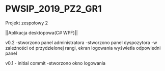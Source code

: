 # PWSIP_2019_PZ2_GR1
Projekt zespołowy 2

||Aplikacja desktopowa(C# WPF)||

v0.2
-stworzono panel administratora
-stworzono panel dyspozytora
-w zależności od przydzielonej rangi, ekran logowania wyświetla odpowiedni panel

v0.1 - initial commit
-stworzono okno logowania
